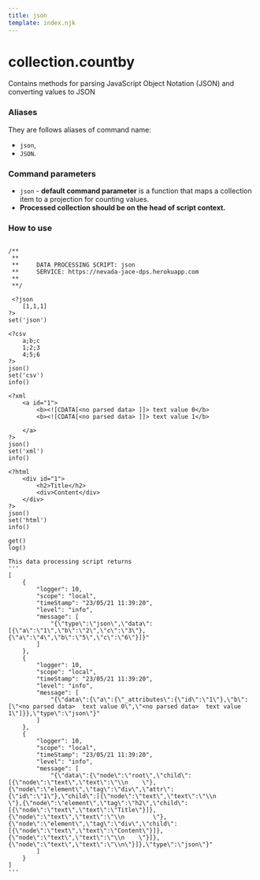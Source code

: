 ```yaml
---
title: json
template: index.njk
---
```

# collection.countby
Contains methods for parsing JavaScript Object Notation (JSON) and converting values to JSON


### Aliases
They are follows aliases of command name: 
+ ```json```,  
+ ```JSON```.


### Command parameters
    
+ ```json``` - **default command parameter** is a function that maps a collection item to a projection for counting values.
+ **Processed collection should be on the head of script context.** 


### How to use

```dps

/**
 **
 **     DATA PROCESSING SCRIPT: json
 **     SERVICE: https://nevada-jace-dps.herokuapp.com
 **
 **/

 <?json
    [1,1,1]
?>
set('json')

<?csv
    a;b;c
    1;2;3
    4;5;6
?>
json()
set('csv')
info()

<?xml
    <a id="1">
        <b><![CDATA[<no parsed data> ]]> text value 0</b>
        <b><![CDATA[<no parsed data> ]]> text value 1</b>
        
    </a>
?>
json()
set('xml')
info()

<?html
    <div id="1">
        <h2>Title</h2>
        <div>Content</div>
    </div>
?>
json()
set('html')
info()

get()
log()

This data processing script returns
'''
[
    {
        "logger": 10,
        "scope": "local",
        "timeStamp": "23/05/21 11:39:20",
        "level": "info",
        "message": [
            "{\"type\":\"json\",\"data\":[{\"a\":\"1\",\"b\":\"2\",\"c\":\"3\"},{\"a\":\"4\",\"b\":\"5\",\"c\":\"6\"}]}"
        ]
    },
    {
        "logger": 10,
        "scope": "local",
        "timeStamp": "23/05/21 11:39:20",
        "level": "info",
        "message": [
            "{\"data\":{\"a\":{\"_attributes\":{\"id\":\"1\"},\"b\":[\"<no parsed data>  text value 0\",\"<no parsed data>  text value 1\"]}},\"type\":\"json\"}"
        ]
    },
    {
        "logger": 10,
        "scope": "local",
        "timeStamp": "23/05/21 11:39:20",
        "level": "info",
        "message": [
            "{\"data\":{\"node\":\"root\",\"child\":[{\"node\":\"text\",\"text\":\"\\n    \"},{\"node\":\"element\",\"tag\":\"div\",\"attr\":{\"id\":\"1\"},\"child\":[{\"node\":\"text\",\"text\":\"\\n        \"},{\"node\":\"element\",\"tag\":\"h2\",\"child\":[{\"node\":\"text\",\"text\":\"Title\"}]},{\"node\":\"text\",\"text\":\"\\n        \"},{\"node\":\"element\",\"tag\":\"div\",\"child\":[{\"node\":\"text\",\"text\":\"Content\"}]},{\"node\":\"text\",\"text\":\"\\n    \"}]},{\"node\":\"text\",\"text\":\"\\n\"}]},\"type\":\"json\"}"
        ]
    }
]
'''
